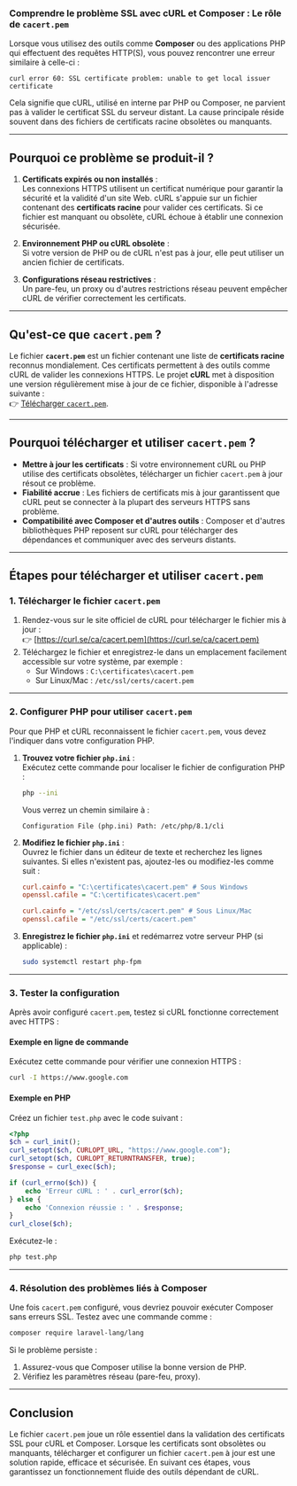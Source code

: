 

### **Comprendre le problème SSL avec cURL et Composer : Le rôle de `cacert.pem`**

Lorsque vous utilisez des outils comme **Composer** ou des applications PHP qui effectuent des requêtes HTTP(S), vous pouvez rencontrer une erreur similaire à celle-ci :

```text
curl error 60: SSL certificate problem: unable to get local issuer certificate
```

Cela signifie que cURL, utilisé en interne par PHP ou Composer, ne parvient pas à valider le certificat SSL du serveur distant. La cause principale réside souvent dans des fichiers de certificats racine obsolètes ou manquants.

---

## **Pourquoi ce problème se produit-il ?**

1. **Certificats expirés ou non installés** :  
   Les connexions HTTPS utilisent un certificat numérique pour garantir la sécurité et la validité d'un site Web. cURL s'appuie sur un fichier contenant des **certificats racine** pour valider ces certificats. Si ce fichier est manquant ou obsolète, cURL échoue à établir une connexion sécurisée.

2. **Environnement PHP ou cURL obsolète** :  
   Si votre version de PHP ou de cURL n'est pas à jour, elle peut utiliser un ancien fichier de certificats.

3. **Configurations réseau restrictives** :  
   Un pare-feu, un proxy ou d'autres restrictions réseau peuvent empêcher cURL de vérifier correctement les certificats.

---

## **Qu'est-ce que `cacert.pem` ?**

Le fichier **`cacert.pem`** est un fichier contenant une liste de **certificats racine** reconnus mondialement. Ces certificats permettent à des outils comme cURL de valider les connexions HTTPS. Le projet **cURL** met à disposition une version régulièrement mise à jour de ce fichier, disponible à l'adresse suivante :  
👉 [Télécharger `cacert.pem`](https://curl.se/ca/cacert.pem).

---

## **Pourquoi télécharger et utiliser `cacert.pem` ?**

- **Mettre à jour les certificats** : Si votre environnement cURL ou PHP utilise des certificats obsolètes, télécharger un fichier `cacert.pem` à jour résout ce problème.
- **Fiabilité accrue** : Les fichiers de certificats mis à jour garantissent que cURL peut se connecter à la plupart des serveurs HTTPS sans problème.
- **Compatibilité avec Composer et d'autres outils** : Composer et d'autres bibliothèques PHP reposent sur cURL pour télécharger des dépendances et communiquer avec des serveurs distants.

---

## **Étapes pour télécharger et utiliser `cacert.pem`**

### 1. **Télécharger le fichier `cacert.pem`**

1. Rendez-vous sur le site officiel de cURL pour télécharger le fichier mis à jour :  
   👉 [https://curl.se/ca/cacert.pem](https://curl.se/ca/cacert.pem)
2. Téléchargez le fichier et enregistrez-le dans un emplacement facilement accessible sur votre système, par exemple :  
   - Sur Windows : `C:\certificates\cacert.pem`
   - Sur Linux/Mac : `/etc/ssl/certs/cacert.pem`

---

### 2. **Configurer PHP pour utiliser `cacert.pem`**

Pour que PHP et cURL reconnaissent le fichier `cacert.pem`, vous devez l'indiquer dans votre configuration PHP.

1. **Trouvez votre fichier `php.ini`** :  
   Exécutez cette commande pour localiser le fichier de configuration PHP :
   ```bash
   php --ini
   ```
   Vous verrez un chemin similaire à :
   ```text
   Configuration File (php.ini) Path: /etc/php/8.1/cli
   ```

2. **Modifiez le fichier `php.ini`** :  
   Ouvrez le fichier dans un éditeur de texte et recherchez les lignes suivantes. Si elles n'existent pas, ajoutez-les ou modifiez-les comme suit :
   ```ini
   curl.cainfo = "C:\certificates\cacert.pem" # Sous Windows
   openssl.cafile = "C:\certificates\cacert.pem"

   curl.cainfo = "/etc/ssl/certs/cacert.pem" # Sous Linux/Mac
   openssl.cafile = "/etc/ssl/certs/cacert.pem"
   ```

3. **Enregistrez le fichier `php.ini`** et redémarrez votre serveur PHP (si applicable) :
   ```bash
   sudo systemctl restart php-fpm
   ```

---

### 3. **Tester la configuration**

Après avoir configuré `cacert.pem`, testez si cURL fonctionne correctement avec HTTPS :

#### Exemple en ligne de commande
Exécutez cette commande pour vérifier une connexion HTTPS :
```bash
curl -I https://www.google.com
```

#### Exemple en PHP
Créez un fichier `test.php` avec le code suivant :
```php
<?php
$ch = curl_init();
curl_setopt($ch, CURLOPT_URL, "https://www.google.com");
curl_setopt($ch, CURLOPT_RETURNTRANSFER, true);
$response = curl_exec($ch);

if (curl_errno($ch)) {
    echo 'Erreur cURL : ' . curl_error($ch);
} else {
    echo 'Connexion réussie : ' . $response;
}
curl_close($ch);
```
Exécutez-le :
```bash
php test.php
```

---

### 4. **Résolution des problèmes liés à Composer**

Une fois `cacert.pem` configuré, vous devriez pouvoir exécuter Composer sans erreurs SSL. Testez avec une commande comme :
```bash
composer require laravel-lang/lang
```

Si le problème persiste :
1. Assurez-vous que Composer utilise la bonne version de PHP.
2. Vérifiez les paramètres réseau (pare-feu, proxy).

---

## **Conclusion**

Le fichier `cacert.pem` joue un rôle essentiel dans la validation des certificats SSL pour cURL et Composer. Lorsque les certificats sont obsolètes ou manquants, télécharger et configurer un fichier `cacert.pem` à jour est une solution rapide, efficace et sécurisée. En suivant ces étapes, vous garantissez un fonctionnement fluide des outils dépendant de cURL.